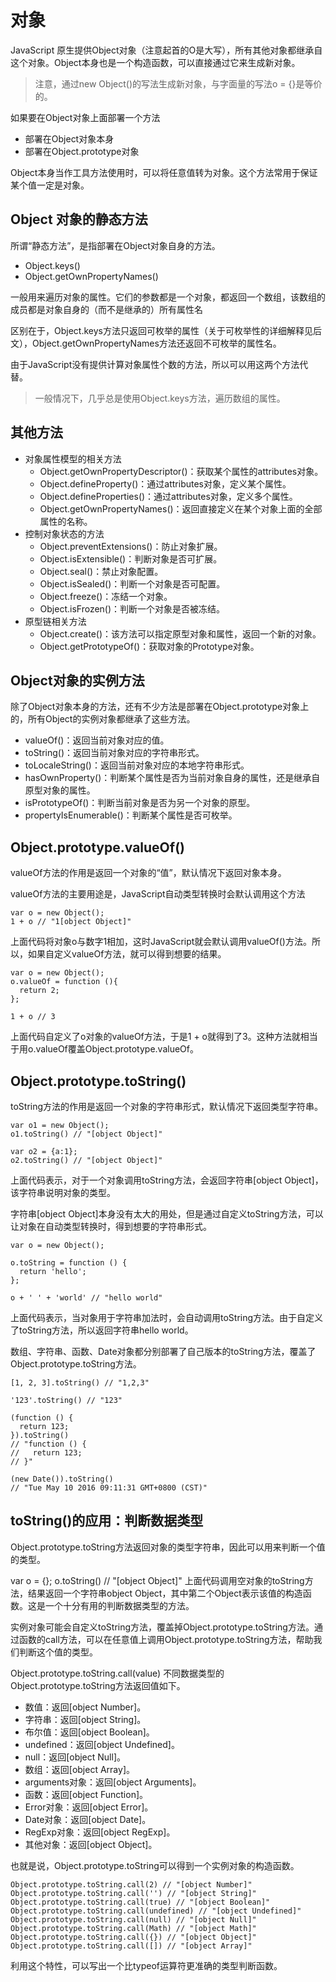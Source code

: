 # 对象

JavaScript 原生提供Object对象（注意起首的O是大写），所有其他对象都继承自这个对象。Object本身也是一个构造函数，可以直接通过它来生成新对象。

> 注意，通过new Object()的写法生成新对象，与字面量的写法o = {}是等价的。

如果要在Object对象上面部署一个方法

* 部署在Object对象本身
* 部署在Object.prototype对象

Object本身当作工具方法使用时，可以将任意值转为对象。这个方法常用于保证某个值一定是对象。

Object 对象的静态方法
-----------------
所谓“静态方法”，是指部署在Object对象自身的方法。
* Object.keys()
* Object.getOwnPropertyNames()

一般用来遍历对象的属性。它们的参数都是一个对象，都返回一个数组，该数组的成员都是对象自身的（而不是继承的）所有属性名

区别在于，Object.keys方法只返回可枚举的属性（关于可枚举性的详细解释见后文），Object.getOwnPropertyNames方法还返回不可枚举的属性名。

由于JavaScript没有提供计算对象属性个数的方法，所以可以用这两个方法代替。
> 一般情况下，几乎总是使用Object.keys方法，遍历数组的属性。


其他方法
--------
* 对象属性模型的相关方法
    - Object.getOwnPropertyDescriptor()：获取某个属性的attributes对象。
    - Object.defineProperty()：通过attributes对象，定义某个属性。
    - Object.defineProperties()：通过attributes对象，定义多个属性。
    - Object.getOwnPropertyNames()：返回直接定义在某个对象上面的全部属性的名称。
* 控制对象状态的方法
    - Object.preventExtensions()：防止对象扩展。
    - Object.isExtensible()：判断对象是否可扩展。
    - Object.seal()：禁止对象配置。
    - Object.isSealed()：判断一个对象是否可配置。
    - Object.freeze()：冻结一个对象。
    - Object.isFrozen()：判断一个对象是否被冻结。
* 原型链相关方法
    - Object.create()：该方法可以指定原型对象和属性，返回一个新的对象。
    - Object.getPrototypeOf()：获取对象的Prototype对象。


Object对象的实例方法
-------------
除了Object对象本身的方法，还有不少方法是部署在Object.prototype对象上的，所有Object的实例对象都继承了这些方法。

* valueOf()：返回当前对象对应的值。
* toString()：返回当前对象对应的字符串形式。
* toLocaleString()：返回当前对象对应的本地字符串形式。
* hasOwnProperty()：判断某个属性是否为当前对象自身的属性，还是继承自原型对象的属性。
* isPrototypeOf()：判断当前对象是否为另一个对象的原型。
* propertyIsEnumerable()：判断某个属性是否可枚举。


Object.prototype.valueOf()
-----------
valueOf方法的作用是返回一个对象的“值”，默认情况下返回对象本身。

valueOf方法的主要用途是，JavaScript自动类型转换时会默认调用这个方法
```
var o = new Object();
1 + o // "1[object Object]"
```
上面代码将对象o与数字1相加，这时JavaScript就会默认调用valueOf()方法。所以，如果自定义valueOf方法，就可以得到想要的结果。
```
var o = new Object();
o.valueOf = function (){
  return 2;
};

1 + o // 3
```
上面代码自定义了o对象的valueOf方法，于是1 + o就得到了3。这种方法就相当于用o.valueOf覆盖Object.prototype.valueOf。

Object.prototype.toString()
--------
toString方法的作用是返回一个对象的字符串形式，默认情况下返回类型字符串。
```
var o1 = new Object();
o1.toString() // "[object Object]"

var o2 = {a:1};
o2.toString() // "[object Object]"
```
上面代码表示，对于一个对象调用toString方法，会返回字符串[object Object]，该字符串说明对象的类型。

字符串[object Object]本身没有太大的用处，但是通过自定义toString方法，可以让对象在自动类型转换时，得到想要的字符串形式。
```
var o = new Object();

o.toString = function () {
  return 'hello';
};

o + ' ' + 'world' // "hello world"
```
上面代码表示，当对象用于字符串加法时，会自动调用toString方法。由于自定义了toString方法，所以返回字符串hello world。

数组、字符串、函数、Date对象都分别部署了自己版本的toString方法，覆盖了Object.prototype.toString方法。
```
[1, 2, 3].toString() // "1,2,3"

'123'.toString() // "123"

(function () {
  return 123;
}).toString()
// "function () {
//   return 123;
// }"

(new Date()).toString()
// "Tue May 10 2016 09:11:31 GMT+0800 (CST)"
```

toString()的应用：判断数据类型
--------
Object.prototype.toString方法返回对象的类型字符串，因此可以用来判断一个值的类型。

var o = {};
o.toString() // "[object Object]"
上面代码调用空对象的toString方法，结果返回一个字符串object Object，其中第二个Object表示该值的构造函数。这是一个十分有用的判断数据类型的方法。

实例对象可能会自定义toString方法，覆盖掉Object.prototype.toString方法。通过函数的call方法，可以在任意值上调用Object.prototype.toString方法，帮助我们判断这个值的类型。

Object.prototype.toString.call(value)
不同数据类型的Object.prototype.toString方法返回值如下。

* 数值：返回[object Number]。
* 字符串：返回[object String]。
* 布尔值：返回[object Boolean]。
* undefined：返回[object Undefined]。
* null：返回[object Null]。
* 数组：返回[object Array]。
* arguments对象：返回[object Arguments]。
* 函数：返回[object Function]。
* Error对象：返回[object Error]。
* Date对象：返回[object Date]。
* RegExp对象：返回[object RegExp]。
* 其他对象：返回[object Object]。

也就是说，Object.prototype.toString可以得到一个实例对象的构造函数。

```
Object.prototype.toString.call(2) // "[object Number]"
Object.prototype.toString.call('') // "[object String]"
Object.prototype.toString.call(true) // "[object Boolean]"
Object.prototype.toString.call(undefined) // "[object Undefined]"
Object.prototype.toString.call(null) // "[object Null]"
Object.prototype.toString.call(Math) // "[object Math]"
Object.prototype.toString.call({}) // "[object Object]"
Object.prototype.toString.call([]) // "[object Array]"
```
利用这个特性，可以写出一个比typeof运算符更准确的类型判断函数。